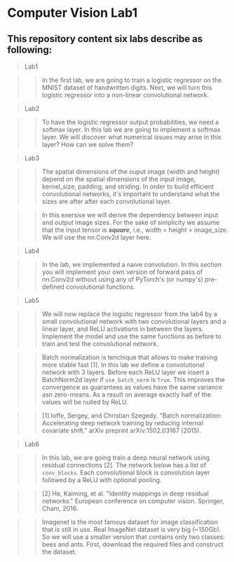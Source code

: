 # Computer Vision Lab1

## This repository content six labs describe as following:

> Lab1

>> In the first lab, we are going to train a logistic regressor on the MNIST dataset of handwritten digits. Next, we will turn this logistic regressor into a non-linear convolutional network.

> Lab2

>> To have the logistic regressor output probabilities, we need a softmax layer. In this lab we are going to implement a softmax layer. We will discover what numerical issues may arise in this layer? How can we solve them?

> Lab3

>> The spatial dimensions of the ouput image (width and height) depend on the spatial dimensions of the input image, kernel_size, padding, and striding. In order to build efficient convolutional networks, it's important to understand what the sizes are after after each convolutional layer.

>> In this exersise we will derive the dependency between input and output image sizes. For the sake of simplicity we assume that the input tensor is **_square_**, i.e., width = height = image_size. We will use the nn.Conv2d layer here.

> Lab4

>> In the lab, we implemented a naive convolution. In this section you will implement your own version of forward pass of nn.Conv2d without using any of PyTorch's (or numpy's) pre-defined convolutional functions.

> Lab5

>> We will now replace the logistic regressor from the lab4 by a small convolutional network with two convolutional layers and a linear layer, and ReLU activations in between the layers. Implement the model and use the same functions as before to train and test the convolutional network.

>> Batch normalization is tenchique that allows to make training more stable fast [1]. In this lab we define a convolutional network with 3 layers. Before each ReLU layer we insert a BatchNorm2d layer if `use_batch_norm` is `True`. This improves the convergence as guarantees as values have the same variance asn zero-means. As a result on average exactly half of the values will be nulled by ReLU.

>> [1] Ioffe, Sergey, and Christian Szegedy. "Batch normalization: Accelerating deep network training by reducing internal covariate shift." arXiv preprint arXiv:1502.03167 (2015).

> Lab6

>> In this lab, we are going train a deep neural network using residual connections [2]. The network below has a list of `conv_blocks`. Each convolutional block is convolution layer followed by a ReLU with optional pooling.

>> [2] He, Kaiming, et al. "Identity mappings in deep residual networks." European conference on computer vision. Springer, Cham, 2016.

>> Imagenet is the most famous dataset for image classification that is still in use. Real ImageNet dataset is very big (~150Gb). So we will use a smaller version that contains only two classes: bees and ants. First, download the required files and construct the dataset.